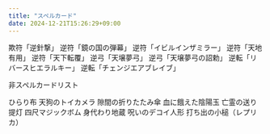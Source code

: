 ```yaml
---
title: "スペルカード"
date: 2024-12-21T15:26:29+09:00
---
```

欺符「逆針撃」
逆符「鏡の国の弾幕」
逆符「イビルインザミラー」
逆符「天地有用」
逆符「天下転覆」
逆弓「天壌夢弓」
逆弓「天壌夢弓の詔勅」
逆転「リバースヒエラルキー」
逆転「チェンジエアブレイブ」

非スペルカードリスト

ひらり布
天狗のトイカメラ
隙間の折りたたみ傘
血に餓えた陰陽玉
亡霊の送り提灯
四尺マジックボム
身代わり地蔵
呪いのデコイ人形
打ち出の小槌（レプリカ）
